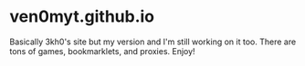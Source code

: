 # ven0myt.github.io

Basically 3kh0's site but my version and I'm still working on it too. There are tons of games, bookmarklets, and proxies. Enjoy!
